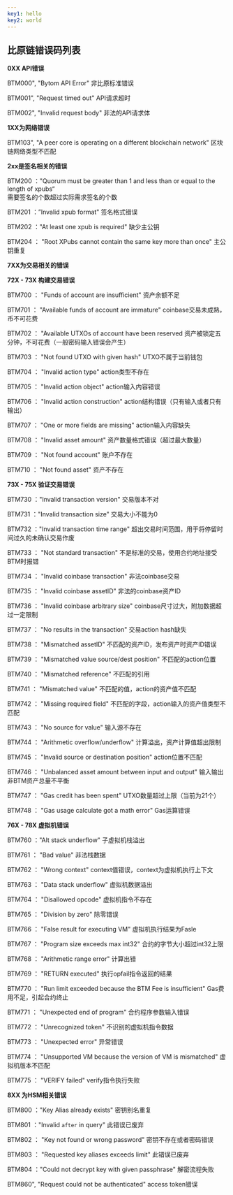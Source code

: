 ```yaml
---
key1: hello
key2: world
---
```


## 比原链错误码列表

**0XX API错误**  

BTM000", "Bytom API Error"
非比原标准错误

BTM001", "Request timed out"
API请求超时

BTM002", "Invalid request body"
非法的API请求体

**1XX为网络错误**

BTM103", "A peer core is operating on a different blockchain network"
区块链网络类型不匹配

**2xx是签名相关的错误**

BTM200 ："Quorum must be greater than 1 and less than or equal to the length of xpubs“  
需要签名的个数超过实际需求签名的个数

BTM201 ：”Invalid xpub format"
签名格式错误

BTM202 ："At least one xpub is required"
缺少主公钥

BTM204 ： "Root XPubs cannot contain the same key more than once"
主公钥重复

**7XX为交易相关的错误**

**72X - 73X 构建交易错误**

BTM700 ： "Funds of account are insufficient"
资产余额不足

BTM701 ： "Available funds of account are immature"
coinbase交易未成熟，币不可花费

BTM702 ： "Available UTXOs of account have been reserved
资产被锁定五分钟，不可花费（一般密码输入错误会产生）

BTM703 ： "Not found UTXO with given hash"
UTXO不属于当前钱包

BTM704 ： "Invalid action type"
action类型不存在

BTM705 ： "Invalid action object"
action输入内容错误

BTM706 ： "Invalid action construction"
action结构错误（只有输入或者只有输出）

BTM707 ： "One or more fields are missing"
action输入内容缺失

BTM708 ： "Invalid asset amount"
资产数量格式错误（超过最大数量）

BTM709 ： "Not found account"
账户不存在

BTM710 ： "Not found asset"
资产不存在

**73X - 75X 验证交易错误**

BTM730 ："Invalid transaction version"
交易版本不对

BTM731 ："Invalid transaction size"
交易大小不能为0

BTM732 ："Invalid transaction time range"
超出交易时间范围，用于将停留时间过久的未确认交易作废

BTM733 ： "Not standard transaction"
不是标准的交易，使用合约地址接受BTM时报错

BTM734 ： "Invalid coinbase transaction"
非法coinbase交易

BTM735 ： "Invalid coinbase assetID"
非法的coinbase资产ID

BTM736 ： "Invalid coinbase arbitrary size"
coinbase尺寸过大，附加数据超过一定限制

BTM737 ： "No results in the transaction"
交易action hash缺失

BTM738 ： "Mismatched assetID"
不匹配的资产ID，发布资产时资产ID错误

BTM739 ： "Mismatched value source/dest position"
不匹配的action位置

BTM740 ： "Mismatched reference"
不匹配的引用

BTM741 ： "Mismatched value"
不匹配的值，action的资产值不匹配

BTM742 ： "Missing required field"
不匹配的字段，action输入的资产值类型不匹配

BTM743 ： "No source for value"
输入源不存在

BTM744 ： "Arithmetic overflow/underflow"
计算溢出，资产计算值超出限制

BTM745 ： "Invalid source or destination position"
action位置不匹配

BTM746 ： "Unbalanced asset amount between input and output"
输入输出非BTM资产总量不平衡

BTM747 ： "Gas credit has been spent"
UTXO数量超过上限（当前为21个）

BTM748 ： "Gas usage calculate got a math error"
Gas运算错误

**76X - 78X 虚拟机错误**

BTM760 ："Alt stack underflow"
子虚拟机栈溢出

BTM761 ： "Bad value"
非法栈数据

BTM762 ： "Wrong context"
context值错误，context为虚拟机执行上下文

BTM763 ： "Data stack underflow"
虚拟机数据溢出

BTM764 ： "Disallowed opcode"
虚拟机指令不存在

BTM765 ： "Division by zero"
除零错误

BTM766 ： "False result for executing VM"
虚拟机执行结果为Fasle

BTM767 ： "Program size exceeds max int32"
合约的字节大小超过int32上限

BTM768 ： "Arithmetic range error"
计算出错

BTM769 ： "RETURN executed"
执行opfail指令返回的结果

BTM770 ： "Run limit exceeded because the BTM Fee is insufficient"
Gas费用不足，引起合约终止

BTM771 ： "Unexpected end of program"
合约程序参数输入错误

BTM772 ： "Unrecognized token"
不识别的虚拟机指令数据

BTM773 ： "Unexpected error"
异常错误

BTM774 ： "Unsupported VM because the version of VM is mismatched"
虚拟机版本不匹配

BTM775 ： "VERIFY failed"
verify指令执行失败

**8XX 为HSM相关错误**

BTM800 ："Key Alias already exists"
密钥别名重复

BTM801 ："Invalid `after` in query"
此错误已废弃

BTM802 ： "Key not found or wrong password"
密钥不存在或者密码错误

BTM803 ： "Requested key aliases exceeds limit"
此错误已废弃

BTM804 ："Could not decrypt key with given passphrase"
解密流程失败

BTM860", "Request could not be authenticated"
access token错误
